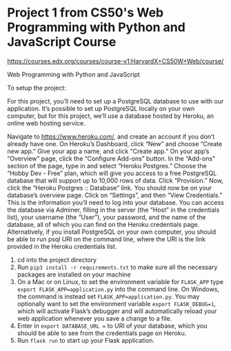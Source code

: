 # Project 1 from CS50's Web Programming with Python and JavaScript Course 

<https://courses.edx.org/courses/course-v1:HarvardX+CS50W+Web/course/>

Web Programming with Python and JavaScript

To setup the project: 

For this project, you’ll need to set up a PostgreSQL database to use with our application. It’s possible to set up PostgreSQL locally on your own computer, but for this project, we’ll use a database hosted by Heroku, an online web hosting service.

Navigate to https://www.heroku.com/, and create an account if you don’t already have one.
On Heroku’s Dashboard, click “New” and choose “Create new app.”
Give your app a name, and click “Create app.”
On your app’s “Overview” page, click the “Configure Add-ons” button.
In the “Add-ons” section of the page, type in and select “Heroku Postgres.”
Choose the “Hobby Dev - Free” plan, which will give you access to a free PostgreSQL database that will support up to 10,000 rows of data. Click “Provision.”
Now, click the “Heroku Postgres :: Database” link.
You should now be on your database’s overview page. Click on “Settings”, and then “View Credentials.” This is the information you’ll need to log into your database. You can access the database via Adminer, filling in the server (the “Host” in the credentials list), your username (the “User”), your password, and the name of the database, all of which you can find on the Heroku credentials page.
Alternatively, if you install PostgreSQL on your own computer, you should be able to run psql URI on the command line, where the URI is the link provided in the Heroku credentials list.


1. cd into the project directory
2. Run `pip3 install -r requirements.txt` to make sure all the necessary packages are installed on your machine
3. On a Mac or on Linux, to set the environment variable for `FLASK_APP` type `export FLASK_APP=application.py` into the command line. On Windows, the command is instead set `FLASK_APP=application.py`. You may optionally want to set the environment variable `export FLASK_DEBUG=1`, which will activate Flask’s debugger and will automatically reload your web application whenever you save a change to a file.
4. Enter in `export DATABASE_URL =` to URI of your database, which you should be able to see from the credentials page on Heroku. 
5. Run `flask run` to start up your Flask application.


